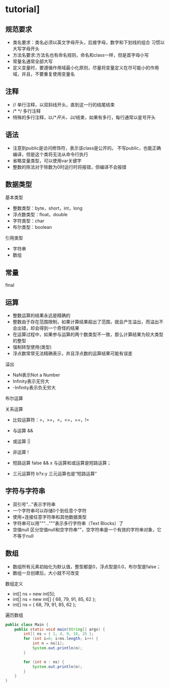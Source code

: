 # tutorial]

## 规范要求
- 类名要求：类名必须以英文字母开头，后接字母，数字和下划线的组合 习惯以大写字母开头
- 方法名要求:方法名也有命名规则，命名和class一样，但是首字母小写
- 常量名通常全部大写
- 定义变量时，要遵循作用域最小化原则，尽量将变量定义在尽可能小的作用域，并且，不要重复使用变量名

## 注释
- // 单行注释，以双斜线开头，直到这一行的结尾结束
- /* */ 多行注释
- 特殊的多行注释，以/**开头，以*/结束，如果有多行，每行通常以星号开头

## 语法

- 注意到public是访问修饰符，表示该class是公开的。 不写public，也能正确编译，但是这个类将无法从命令行执行
- 省略变量类型，可以使用var关键字
- 整数的除法对于除数为0时运行时将报错，但编译不会报错



## 数据类型
基本类型
- 整数类型：byte，short，int，long
- 浮点数类型：float，double
- 字符类型：char
- 布尔类型：boolean

引用类型
- 字符串
- 数组


## 常量
final 

## 运算

- 整数运算的结果永远是精确的
- 整数由于存在范围限制，如果计算结果超出了范围，就会产生溢出，而溢出不会出错，却会得到一个奇怪的结果
- 在运算过程中，如果参与运算的两个数类型不一致，那么计算结果为较大类型的整型
- 强制转型使用(类型)
- 浮点数常常无法精确表示，并且浮点数的运算结果可能有误差

溢出
- NaN表示Not a Number
- Infinity表示无穷大
- -Infinity表示负无穷大

布尔运算

关系运算
- 比较运算符：>，>=，<，<=，==，!=
- 与运算 &&
- 或运算 ||
- 非运算 !

- 短路运算 false && x 与运算和或运算是短路运算；
- 三元运算符 b?x:y 三元运算也是“短路运算”


## 字符与字符串
- 双引号"..."表示字符串
- 一个字符串可以存储0个到任意个字符
- 使用+连接任意字符串和其他数据类型
- 字符串可以用"""..."""表示多行字符串（Text Blocks）了
- 空值null 区分空值null和空字符串""，空字符串是一个有效的字符串对象，它不等于null

## 数组 
- 数组所有元素初始化为默认值，整型都是0，浮点型是0.0，布尔型是false；
- 数组一旦创建后，大小就不可改变

数组定义
- int[] ns = new int[5];
- int[] ns = new int[] { 68, 79, 91, 85, 62 };
- int[] ns = { 68, 79, 91, 85, 62 };

遍历数组
```java
public class Main {
    public static void main(String[] args) {
        int[] ns = { 1, 4, 9, 16, 25 };
        for (int i=0; i<ns.length; i++) {
            int n = ns[i];
            System.out.println(n);
        }

        for (int n : ns) {
            System.out.println(n);
        }
    }
}
```